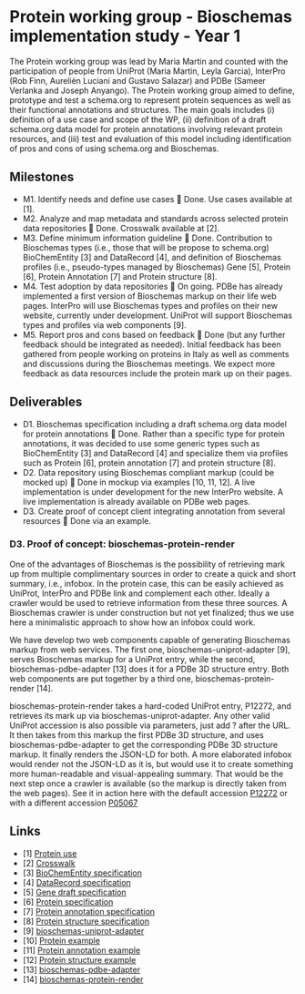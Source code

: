# Protein working group - Bioschemas implementation study - Year 1
The Protein working group was lead by Maria Martin and counted with the participation of people from UniProt (Maria Martin, Leyla Garcia), 
InterPro (Rob Finn, Aurelièn Luciani and Gustavo Salazar) and PDBe (Sameer Verlanka and Joseph Anyango).
The Protein working group aimed to define, prototype and test a schema.org to represent protein sequences as well as
their functional annotations and structures. The main goals includes (i) definition of a use case and scope of the WP, (ii)
definition of a draft schema.org data model for protein annotations involving relevant protein resources, and (iii)
test and evaluation of this model including identification of pros and cons of using schema.org and Bioschemas.


## Milestones
* M1. Identify needs and define use cases  Done. Use cases available at [1].
* M2. Analyze and map metadata and standards across selected protein data repositories  Done. Crosswalk available at [2].
* M3. Define minimum information guideline  Done. Contribution to Bioschemas types (i.e., those that will be propose
to schema.org) BioChemEntity [3] and DataRecord [4], and definition of Bioschemas profiles
(i.e., pseudo-types managed by Bioschemas) Gene [5], Protein [6], Protein Annotation [7] and Protein structure [8].
* M4. Test adoption by data repositories  On going. PDBe has already implemented a first version of Bioschemas markup
on their life web pages. InterPro will use Bioschemas types and profiles on their new website, currently under
development. UniProt will support Bioschemas types and profiles via web components [9].
* M5. Report pros and cons based on feedback  Done (but any further feedback should be integrated as needed). Initial
feedback has been gathered from people working on proteins in Italy as well as comments and discussions during the
Bioschemas meetings. We expect more feedback as data resources include the protein mark up on their pages.

## Deliverables
* D1. Bioschemas specification including a draft schema.org data model for protein annotations  Done. Rather than
a specific type for protein annotations, it was decided to use some generic types such as BioChemEntity [3] and
DataRecord [4] and specialize them via profiles such as Protein [6], protein annotation [7] and protein structure [8].
* D2. Data repository using Bioschemas compliant markup (could be mocked up)  Done in mockup via examples [10, 11, 12].
A live implementation is under development for the new InterPro website. A live implementation is already available on
PDBe web pages.
* D3. Create proof of concept client integrating annotation from several resources  Done via an example. 


### D3. Proof of concept: bioschemas-protein-render
One of the advantages of Bioschemas is the possibility of retrieving mark up from multiple complimentary sources in
order to create a quick and short summary, i.e., infobox. In the protein case, this can be easily achieved as UniProt, InterPro
and PDBe link and complement each other. Ideally a crawler would be used to retrieve information from these three
sources. A Bioschemas crawler is under construction but not yet finalized; thus we use here a minimalistic approach
to show how an infobox could work.

We have develop two web components capable of generating Bioschemas markup from web services. The first one,
bioschemas-uniprot-adapter [9], serves Bioschemas markup for a UniProt entry, while the second,
bioschemas-pdbe-adapter [13] does it for a PDBe 3D structure entry. Both web components
are put together by a third one, bioschemas-protein-render [14].

bioschemas-protein-render takes a hard-coded UniProt entry, P12272, and retrieves its mark up via bioschemas-uniprot-adapter. 
Any other valid UniProt accession is also possible via parameters, just add ?<accession> after the URL.
It then takes from this markup the first PDBe 3D structure, and uses bioschemas-pdbe-adapter to get the
corresponding PDBe 3D structure markup. It finally renders the JSON-LD for both. A more elaborated
infobox would render not the JSON-LD as it is, but would use it to create something more human-readable and
visual-appealing summary. That would be the next step once a crawler is available (so the markup is directly taken from
the web pages). See it in action here with the default accession [P12272](http://bioschemas.org/bioschemas-protein-render/poc.html) 
or with a different accession [P05067](http://bioschemas.org/bioschemas-protein-render/poc.html?P05067)

## Links
* [1] [Protein use](http://bioschemas.org/useCases/Proteins/)
* [2] [Crosswalk](https://docs.google.com/spreadsheets/d/1QQH4AkzdwPT1Qt5OLmH5HosLpkFU7khwE4Ql9_Cb9ZQ)
* [3] [BioChemEntity specification](http://bioschemas.org/types/BioChemEntity/specification)
* [4] [DataRecord specification](http://bioschemas.org/types/DataRecord/specification)
* [5] [Gene draft specification](http://bioschemas.org/devSpecs/Gene/specification)
* [6] [Protein specification](http://bioschemas.org/specifications/Protein/specification)
* [7] [Protein annotation specification](http://bioschemas.org/specifications/ProteinAnnotation/specification)
* [8] [Protein structure specification](http://bioschemas.org/specifications/ProteinStructure/specification)
* [9] [bioschemas-uniprot-adapter](https://github.com/BioSchemas/bioschemas-uniprot-adapter)
* [10] [Protein example](https://github.com/BioSchemas/specifications/tree/master/Protein/examples/)
* [11] [Protein annotation example](https://gist.github.com/kcmcleod/474f3a25d5b4b3a902552a88301d747b)
* [12] [Protein structure example](https://gist.github.com/kcmcleod/8b14caeeb7fa0cae2242af18c97c6690)
* [13] [bioschemas-pdbe-adapter](https://github.com/BioSchemas/bioschemas-pdbe-adapter)
* [14] [bioschemas-protein-render](https://github.com/BioSchemas/bioschemas-protein-render)